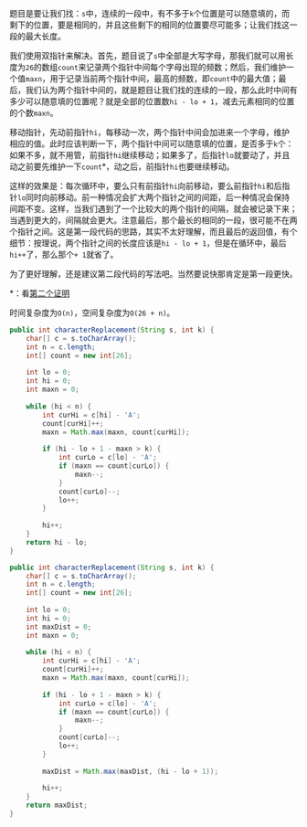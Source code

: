 题目是要让我们找：`s`中，连续的一段中，有不多于`k`个位置是可以随意填的，而剩下的位置，要是相同的，并且这些剩下的相同的位置要尽可能多；让我们找这一段的最大长度。

我们使用双指针来解决。首先，题目说了`s`中全部是大写字母，那我们就可以用长度为`26`的数组`count`来记录两个指针中间每个字母出现的频数；然后，我们维护一个值`maxn`，用于记录当前两个指针中间，最高的频数，即`count`中的最大值；最后，我们认为两个指针中间的，就是题目让我们找的连续的一段，那么此时中间有多少可以随意填的位置呢？就是全部的位置数`hi - lo + 1`，减去元素相同的位置的个数`maxn`。

移动指针，先动前指针`hi`，每移动一次，两个指针中间会加进来一个字母，维护相应的值。此时应该判断一下，两个指针中间可以随意填的位置，是否多于`k`个：如果不多，就不用管，前指针`hi`继续移动；如果多了，后指针`lo`就要动了，并且动之前要先维护一下`count`*，动之后，前指针`hi`也要继续移动。

这样的效果是：每次循环中，要么只有前指针`hi`向前移动，要么前指针`hi`和后指针`lo`同时向前移动。前一种情况会扩大两个指针之间的间距，后一种情况会保持间距不变。这样，当我们遇到了一个比较大的两个指针的间隔，就会被记录下来；当遇到更大的，间隔就会更大。注意最后，那个最长的相同的一段，很可能不在两个指针之间。这是第一段代码的思路，其实不太好理解，而且最后的返回值，有个细节：按理说，两个指针之间的长度应该是`hi - lo + 1`，但是在循环中，最后`hi++`了，那么那个`+ 1`就省了。

为了更好理解，还是建议第二段代码的写法吧。当然要说快那肯定是第一段更快。

*：看[第二个证明](https://leetcode-cn.com/problems/longest-repeating-character-replacement/solution/ti-huan-hou-de-zui-chang-zhong-fu-zi-fu-eaacp/)

时间复杂度为`O(n)`，空间复杂度为`O(26 + n)`。

```java
public int characterReplacement(String s, int k) {
    char[] c = s.toCharArray();
    int n = c.length;
    int[] count = new int[26];
    
    int lo = 0;
    int hi = 0;
    int maxn = 0;
    
    while (hi < n) {
        int curHi = c[hi] - 'A';
        count[curHi]++;
        maxn = Math.max(maxn, count[curHi]);
        
        if (hi - lo + 1 - maxn > k) {
            int curLo = c[lo] - 'A';
            if (maxn == count[curLo]) {
                maxn--;
            }
            count[curLo]--;
            lo++;
        }
        
        hi++;
    }
    return hi - lo;
}
```

```java
public int characterReplacement(String s, int k) {
    char[] c = s.toCharArray();
    int n = c.length;
    int[] count = new int[26];
    
    int lo = 0;
    int hi = 0;
    int maxDist = 0;
    int maxn = 0;
    
    while (hi < n) {
        int curHi = c[hi] - 'A';
        count[curHi]++;
        maxn = Math.max(maxn, count[curHi]);
        
        if (hi - lo + 1 - maxn > k) {
            int curLo = c[lo] - 'A';
            if (maxn == count[curLo]) {
                maxn--;
            }
            count[curLo]--;
            lo++;
        }
        
        maxDist = Math.max(maxDist, (hi - lo + 1));
        
        hi++;
    }
    return maxDist;
}
```
